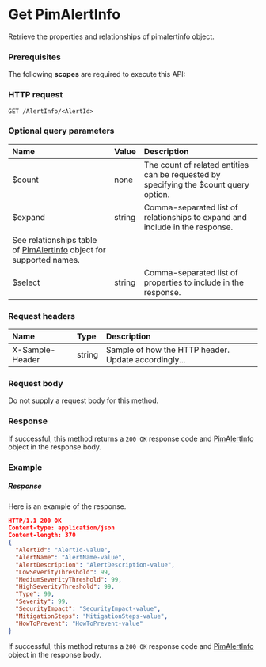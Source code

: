 # Get PimAlertInfo

Retrieve the properties and relationships of pimalertinfo object.
### Prerequisites
The following **scopes** are required to execute this API: 
### HTTP request
<!-- { "blockType": "ignored" } -->
```http
GET /AlertInfo/<AlertId>
```
### Optional query parameters
|Name|Value|Description|
|:---------------|:--------|:-------|
|$count|none|The count of related entities can be requested by specifying the $count query option.|
|$expand|string|Comma-separated list of relationships to expand and include in the response. 
See relationships table of [PimAlertInfo](../resources/pimalertinfo.md) object for supported names. |
|$select|string|Comma-separated list of properties to include in the response.|

### Request headers
| Name       | Type | Description|
|:-----------|:------|:----------|
| X-Sample-Header  | string  | Sample of how the HTTP header. Update accordingly...|

### Request body
Do not supply a request body for this method.
### Response
If successful, this method returns a `200 OK` response code and [PimAlertInfo](../resources/pimalertinfo.md) object in the response body.
### Example
##### Response
Here is an example of the response.
<!-- {
  "blockType": "response",
  "truncated": false,
  "@odata.type": "pimalertinfo"
} -->
```json
HTTP/1.1 200 OK
Content-type: application/json
Content-length: 370
{
  "AlertId": "AlertId-value",
  "AlertName": "AlertName-value",
  "AlertDescription": "AlertDescription-value",
  "LowSeverityThreshold": 99,
  "MediumSeverityThreshold": 99,
  "HighSeverityThreshold": 99,
  "Type": 99,
  "Severity": 99,
  "SecurityImpact": "SecurityImpact-value",
  "MitigationSteps": "MitigationSteps-value",
  "HowToPrevent": "HowToPrevent-value"
}
```
If successful, this method returns a `200 OK` response code and [PimAlertInfo](../resources/pimalertinfo.md) object in the response body.

<!-- uuid: e57805c2-c258-4ce3-9164-3b2ad5161945
2015-10-16 09:34:57 UTC -->
<!-- {
  "type": "#page.annotation",
  "description": "Get PimAlertInfo",
  "keywords": "",
  "section": "documentation",
  "tocPath": ""
}-->